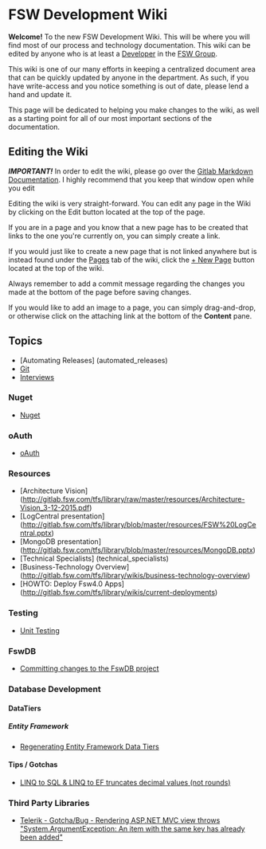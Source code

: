 # FSW Development Wiki
**Welcome!** To the new FSW Development Wiki.  This will be where you will find
most of our process and technology documentation.  This wiki can be edited by
anyone who is at least a [Developer](http://gitlab.fsw.com/help/permissions/permissions)
in the [FSW Group](http://gitlab.fsw.com/groups/tfs/members).

This wiki is one of our many efforts in keeping a centralized document area that
can be quickly updated by anyone in the department.  As such, if you have write-access
and you notice something is out of date, please lend a hand and update it.

This page will be dedicated to helping you make changes to the wiki, as well as
a starting point for all of our most important sections of the documentation.

## Editing the Wiki
**_IMPORTANT!_** In order to edit the wiki, please go over the
[Gitlab Markdown Documentation](http://gitlab.fsw.com/help/markdown/markdown).
I highly recommend that you keep that window open while you edit

Editing the wiki is very straight-forward.  You can edit any page in the Wiki by
clicking on the Edit button located at the top of the page.

If you are in a page and you know that a new page has to be created that links to
the one you're currently on, you can simply create a link.

If you would just like to create a new page that is not linked anywhere but is instead
found under the [Pages](http://gitlab.fsw.com/tfs/library/wikis/pages) tab of the
wiki, click the [+ New Page](http://gitlab.fsw.com/tfs/library/wikis/home#modal-new-wiki)
button located at the top of the wiki.

Always remember to add a commit message regarding the changes you made at the bottom of the page before saving changes.

If you would like to add an image to a page, you can simply drag-and-drop, or otherwise
click on the attaching link at the bottom of the **Content** pane.

## Topics
+ [Automating Releases] (automated_releases)
+ [Git](Git)
+ [Interviews](interview-questions)

### Nuget
+ [Nuget](Nuget/SetupVS)

### oAuth
+ [oAuth](oauth/oAuth2-Index)

### Resources
+ [Architecture Vision] (http://gitlab.fsw.com/tfs/library/raw/master/resources/Architecture-Vision_3-12-2015.pdf)
+ [LogCentral presentation] (http://gitlab.fsw.com/tfs/library/blob/master/resources/FSW%20LogCentral.pptx)
+ [MongoDB presentation] (http://gitlab.fsw.com/tfs/library/blob/master/resources/MongoDB.pptx)
+ [Technical Specialists] (technical_specialists)
+ [Business-Technology Overview] (http://gitlab.fsw.com/tfs/library/wikis/business-technology-overview)
+ [HOWTO: Deploy Fsw4.0 Apps] (http://gitlab.fsw.com/tfs/library/wikis/current-deployments)

### Testing
+ [Unit Testing](Testing/UnitTesting)

### FswDB
+ [Committing changes to the FswDB project](fswdb)

### Database Development
#### DataTiers
##### Entity Framework
+ [Regenerating Entity Framework Data Tiers](data/datatiers/entityFramework/regen)

#### Tips / Gotchas
+ [LINQ to SQL & LINQ to EF truncates decimal values (not rounds)](data/tips/linq-to-sql-and-ef-truncates-decimals)

### Third Party Libraries
+ [Telerik - Gotcha/Bug - Rendering ASP.NET MVC view throws "System.ArgumentException: An item with the same key has already been added"](libraries/telerik/gotchas/mvc-views-throw-duplicate-key-exception)